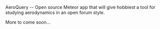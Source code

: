 AeroQuery -- Open source Meteor app that will give hobbiest a tool for studying aerodynamics in an open forum style.

More to come soon...